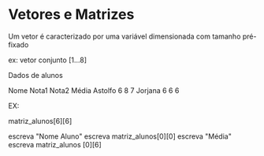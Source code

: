 # Vetores e Matrizes

Um vetor é caracterizado por uma variável dimensionada com tamanho pré-fixado

ex:
vetor conjunto [1...8]<inteiro>

Dados de alunos

Nome         Nota1 Nota2 Média
Astolfo       6    8      7
Jorjana       6    6      6

EX:

matriz_alunos[6][6]

escreva "Nome Aluno"
escreva matriz_alunos[0][0]
escreva "Média"
escreva matriz_alunos [0][6]
